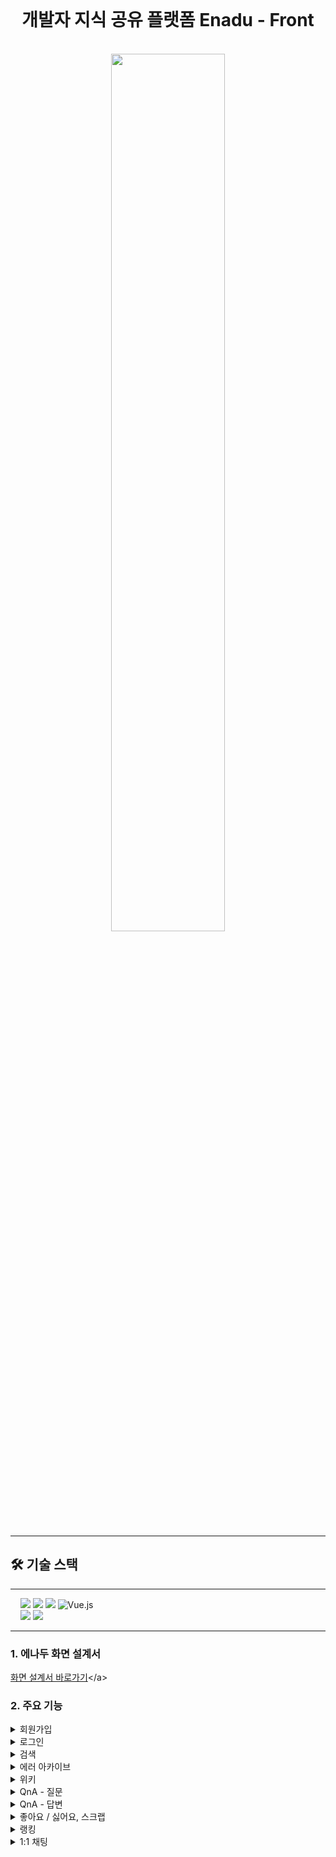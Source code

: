 <br>

<h1 align="center"> 개발자 지식 공유 플랫폼 Enadu - Front </h1>
<br>
<div align="center">
<img src="https://github.com/user-attachments/assets/3f6df515-9e11-4b63-b4e1-c35d22176721" style="width: 60%;">
</div>

<br>


---
## 🛠 기술 스택
---
&nbsp;&nbsp;&nbsp;&nbsp;<img src="https://img.shields.io/badge/html5-E34F26?style=for-the-badge&logo=html5&logoColor=white"/> <img src="https://img.shields.io/badge/css3-1572B6?style=for-the-badge&logo=css3&logoColor=white"> <img src="https://img.shields.io/badge/JavaScript-F7DF1E?style=for-the-badge&logo=JavaScript&logoColor=white" /> ![Vue.js](https://img.shields.io/badge/vuejs-%2335495e.svg?style=for-the-badge&logo=vuedotjs&logoColor=%234FC08D) <br>
&nbsp;&nbsp;&nbsp;&nbsp;<img src="https://img.shields.io/badge/nginx-009639?style=for-the-badge&logo=nginx&logoColor=white"/> <img src="https://img.shields.io/badge/pinia-gold?style=for-the-badge&logo=Pinia&logoColor=white"/>

---

### 1. 에나두 화면 설계서
[화면 설계서 바로가기](https://www.figma.com/design/m7hJQ7xwdigDITERHFxOaO/%EC%97%90%EB%82%98%EB%91%90-%ED%99%94%EB%A9%B4-%EC%84%A4%EA%B3%84%EC%84%9C?node-id=4700-2135&node-type=frame&t=qAb7mtL2BFA6NjKI-0")</a>

### 2. 주요 기능
<details>
<summary>회원가입</summary>

![image](https://github.com/user-attachments/assets/6ef2e630-2ca7-4b7a-9a04-701e23910757)
> 이메일, 비밀번호, 닉네임, 프로필 이미지(필수 X)로 회원 가입을 한다.  
> 이메일, 닉네임은 **중복이 불가능**하다.
</details>

<details>
<summary>로그인</summary>

![image](https://github.com/user-attachments/assets/56220ef1-c825-4e00-aebb-ee879074f307)
> 일반 로그인, 소셜(Github) 로그인

<img width="1361" alt="image" src="https://github.com/user-attachments/assets/15cb6985-03af-4fd5-a8f2-ac389420e747">

> 소셜 로그인은 소셜로 로그인 한 후 최초 로그인시 동의를 받는다.
</details>

<details>
<summary>검색</summary>

### 통합 검색
![통합검색](https://github.com/user-attachments/assets/9e1d18b7-f0e5-4699-91c0-3ce32f73e78b)
> 헤더에 있는 검색창으로 3개의 게시판 **통합 검색** 가능하다.  
> 검색 후 원하는 게시판으로 더보기 버튼 누를 시 해당 **검색어 유지** 된 상태로 페이지 이동을 한다.
---
### 게시판 별 검색
![상세검색](https://github.com/user-attachments/assets/643c30ae-bbc9-4e6d-9e4d-2f48745b6a0e)
> 게시판 별로 상세 검색이 가능하다.  
> **카테고리**(상위, 하위), **범위**(제목+내용, 제목, 내용), **정렬**(최신순, 좋아요순, 검색 시에만 가능한 **정확도순**)
</details>

<details>
<summary>에러 아카이브 </summary>

### 목록
![image](https://github.com/user-attachments/assets/fd67c4d3-e1d3-415a-9071-bc29b6b422af)
> 에러 아카이브 목록을 페이징 처리한다.  
> 상단에 검색 및 정렬 기능이 있다.
---
### 상세
<img width="1364" alt="image" src="https://github.com/user-attachments/assets/d55c088e-2b34-40ff-8ca7-45d812a05120">

> **마크다운**으로 작성된 내용  
> 우측 목차를 통해 해당 부분 이동이 가능하다.  
> 로그인 한 유저는 스크랩, 좋아요/싫어요 기능 사용이 가능하다.  
> 유저 닉네임 클릭해 유저로그(작성내역), 1대1 채팅이 가능하다.
---
### 등록
<img width="1354" alt="image" src="https://github.com/user-attachments/assets/f77cc53e-33b5-4376-b1f5-8d16f6a6c84c">

> 제목, 상위 카테고리, 하위 카테고리(필수 X), 본문  
> 로그인 한 유저만 작성이 가능하다.  
> 본문은 **마크다운** 방식으로 작성이 가능하다.  

<img width="1362" alt="image" src="https://github.com/user-attachments/assets/c0190dac-82bf-46af-8162-57c8270a78a5">
<img width="1364" alt="image" src="https://github.com/user-attachments/assets/6e09828a-28a8-4485-bb67-b3aa5fe08108">

> 작성중인 글에 원하는 카테고리를 상위, 하위로 나눠 선택이 가능하다.  
> 하위 카테고리 선택은 **필수가 아니며**, 필요한 하위 카테고리가 없을 시 **생성**이 가능하다.  
> 상단의 검색창을 통해 **카테고리 검색**이 가능하다.
</details>

<details>
<summary>위키</summary>

### 목록
<img width="1365" alt="image" src="https://github.com/user-attachments/assets/6311e855-7660-4a9c-a144-d12f886cba86">

> 위키 목록을 페이징 처리  
> 상단에 검색 기능이 있다.  
> 로그인 안 한 유저나 '뉴비'등급 유저는 위키 **등록이 불가능**하다.
---
### 상세
<img width="1367" alt="image" src="https://github.com/user-attachments/assets/587838c5-d4fb-4e58-8531-18a458e8c7e3">

> **마크다운**으로 작성된 내용  
> 제목 하단에 **현재 버전** 명시되어 있다.  
> 우측 목차를 통해 해당 부분 이동이 가능하다.  
> 로그인 한 유저는 스크랩 할 수 있다.  
> 로그인 안 한 유저나 '뉴비'등급 유저는 위키 **수정이 불가능**하다.
---
### 이전 버전 목록
<img width="1366" alt="image" src="https://github.com/user-attachments/assets/7d3dd4dc-9e9f-4c0f-ab8c-e21e25191b40">

> 작성 날짜, 작성 유저, 버전  
> 해당 위키의 **이전 버전** 내역을 볼 수 있다.
> 버전을 클릭하면 해당 버전 내용 확인이 가능하다.  
> '이 버전으로 되돌리기' 버튼으로 **롤백**시 선택한 버전이 **새로운 버전**으로 등록할 수 있다.  
> 로그인 안 한 유저나 '뉴비'등급 유저는 위키 **롤백이 불가능**하다.  
</details>

<details>
<summary>QnA - 질문</summary>

### 목록
<img width="1363" alt="image" src="https://github.com/user-attachments/assets/22572d84-691d-4fc7-9b4a-b093908130cd">

> 에러 아카이브 목록을 페이징 처리한다.  
> 상단에 검색 및 정렬 기능이 있다.
### 상세
<img width="1368" alt="image" src="https://github.com/user-attachments/assets/6431a47f-6d68-4567-bf20-eed750fbc1b7">

> **마크다운**으로 작성된 질문  
> 로그인 한 유저는 스크랩, 좋아요/싫어요를 할 수 있다.  
> 유저 닉네임 클릭해 유저로그(작성내역), 1대1 채팅이 가능하다.
</details>

<details>
<summary>QnA - 답변</summary>

### 답변 상세
<img width="1364" alt="image" src="https://github.com/user-attachments/assets/a1086afa-e6b0-4754-a23a-f10bdf20c227">

> 마크다운으로 작성된 내용
> 로그인 한 유저는 스크랩, 좋아요/싫어요 기능 사용이 가능하다.
> 유저 닉네임 클릭해 유저로그(작성내역), 1대1 채팅이 가능하다.
---
### 답변 작성
<img width="1367" alt="image" src="https://github.com/user-attachments/assets/76ce20de-aa04-41dd-8ca1-a6b1630404ea">

> 로그인 한 유저만 작성이 가능하다.  
> 본문은 **마크다운** 방식으로 작성이 가능하다.
---
### AI(Gemini) 답변

<img width="1368" alt="image" src="https://github.com/user-attachments/assets/759d239c-3a88-41b0-9fc6-2de6111b007c">

> 1시간마다 질문이 안 달린 글들에 AI 답변이 달린다.
---
### 채택 및 댓글
<img width="1369" alt="image" src="https://github.com/user-attachments/assets/5d767b81-72f3-4ea8-9a32-eb5ddabf97e6">

> 채택이 된 답변은 우측 상단에 '채택 완료'라고 표시된다.  
> 질문자나 답변자 외에도 댓글을 자유롭게 달 수 있으며 댓글의 대댓글도 작성할 수 있다.
</details>

<details>
<summary>좋아요 / 싫어요, 스크랩</summary>

![무제](https://github.com/user-attachments/assets/d9f850da-4852-49f2-9e75-4c825d30bad9)
> 로그인한 유저는 게시판별로 좋아요/싫어요, 스크랩이 가능  
> 위키는 스크랩만 가능  
> 스크랩한 문서들은 마이페이지에서 확인 가능
</details>

<details>
<summary>랭킹</summary>

### 일간 랭킹
<img width="1354" alt="image" src="https://github.com/user-attachments/assets/3d3fcd6d-5c8d-4956-ae2e-dbc1920c36ff">

> **매일** 자정 **누적된 포인트**를 기준으로 랭킹을 갱신한다  
> 유저들의 순위, 등급, 프로필 이미지, 닉네임, 누적 포인트 확인을 할 수 있다.

<img width="1346" alt="image" src="https://github.com/user-attachments/assets/0e737028-dd0e-4ea7-b168-b3751abbabf6">

> 로그인 한 유저는 상단에 본인의 등급, 포인트, 일간 순위 및 주간 순위를 확인할 수 있다.
### 주간 랭킹
<img width="1350" alt="image" src="https://github.com/user-attachments/assets/c6a14c68-eae9-4bc7-93ac-e92720694b23">

> **매주** 월요일 자정 **지난 일주일간 쌓인 포인트**를 기준으로 랭킹을 갱신한다.  
> 유저들의 순위, 등급, 프로필 이미지, 닉네임, 주간 포인트 확인할 수 있다.
</details>

<details>
<summary>1:1 채팅</summary>

![채팅](https://github.com/user-attachments/assets/b591b535-1e82-4d64-9adc-3bd6504ac695)
> 유저에게 1대1 **실시간 채팅**이 가능하다.  
> 좌측에 **채팅방 목록**을 확인할 수 있다.
</details>
